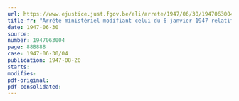 ```yaml
---
url: https://www.ejustice.just.fgov.be/eli/arrete/1947/06/30/1947063004/justel
title-fr: "Arrêté ministériel modifiant celui du 6 janvier 1947 relatif à la livraison des produits laitiers"
date: 1947-06-30
source:
number: 1947063004
page: 888888
case: 1947-06-30/04
publication: 1947-08-20
starts:
modifies:
pdf-original:
pdf-consolidated:
---
```


